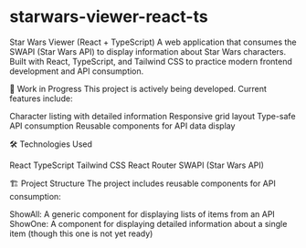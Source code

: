# starwars-viewer-react-ts
Star Wars Viewer (React + TypeScript)
A web application that consumes the SWAPI (Star Wars API) to display information about Star Wars characters. Built with React, TypeScript, and Tailwind CSS to practice modern frontend development and API consumption.

🚧 Work in Progress
This project is actively being developed. Current features include:

Character listing with detailed information
Responsive grid layout
Type-safe API consumption
Reusable components for API data display

🛠 Technologies Used

React
TypeScript
Tailwind CSS
React Router
SWAPI (Star Wars API)

🏗 Project Structure
The project includes reusable components for API consumption:

ShowAll: A generic component for displaying lists of items from an API
ShowOne: A component for displaying detailed information about a single item (though this one is not yet ready)
